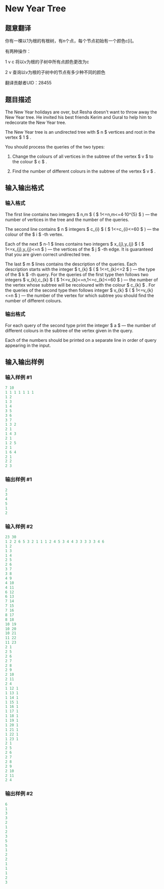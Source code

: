 # New Year Tree

## 题意翻译

你有一棵以1为根的有根树，有n个点，每个节点初始有一个颜色c[i]。

有两种操作：

1 v c 将以v为根的子树中所有点颜色更改为c

2 v 查询以v为根的子树中的节点有多少种不同的颜色

翻译贡献者UID：28455

## 题目描述

The New Year holidays are over, but Resha doesn't want to throw away the New Year tree. He invited his best friends Kerim and Gural to help him to redecorate the New Year tree.

The New Year tree is an undirected tree with $ n $ vertices and root in the vertex $ 1 $ .

You should process the queries of the two types:

1. Change the colours of all vertices in the subtree of the vertex $ v $ to the colour $ c $ .

2. Find the number of different colours in the subtree of the vertex $ v $ .

## 输入输出格式

### 输入格式

The first line contains two integers $ n,m $ ( $ 1<=n,m<=4·10^{5} $ ) — the number of vertices in the tree and the number of the queries.

The second line contains $ n $ integers $ c_{i} $ ( $ 1<=c_{i}<=60 $ ) — the colour of the $ i $ -th vertex.

Each of the next $ n-1 $ lines contains two integers $ x_{j},y_{j} $ ( $ 1<=x_{j},y_{j}<=n $ ) — the vertices of the $ j $ -th edge. It is guaranteed that you are given correct undirected tree.

The last $ m $ lines contains the description of the queries. Each description starts with the integer $ t_{k} $ ( $ 1<=t_{k}<=2 $ ) — the type of the $ k $ -th query. For the queries of the first type then follows two integers $ v_{k},c_{k} $ ( $ 1<=v_{k}<=n,1<=c_{k}<=60 $ ) — the number of the vertex whose subtree will be recoloured with the colour $ c_{k} $ . For the queries of the second type then follows integer $ v_{k} $ ( $ 1<=v_{k}<=n $ ) — the number of the vertex for which subtree you should find the number of different colours.

### 输出格式

For each query of the second type print the integer $ a $ — the number of different colours in the subtree of the vertex given in the query.

Each of the numbers should be printed on a separate line in order of query appearing in the input.

## 输入输出样例

### 输入样例 #1

```cpp
7 10
1 1 1 1 1 1 1
1 2
1 3
1 4
3 5
3 6
3 7
1 3 2
2 1
1 4 3
2 1
1 2 5
2 1
1 6 4
2 1
2 2
2 3

```
### 输出样例 #1

```cpp
2
3
4
5
1
2

```
### 输入样例 #2

```cpp
23 30
1 2 2 6 5 3 2 1 1 1 2 4 5 3 4 4 3 3 3 3 3 4 6
1 2
1 3
1 4
2 5
2 6
3 7
3 8
4 9
4 10
4 11
6 12
6 13
7 14
7 15
7 16
8 17
8 18
10 19
10 20
10 21
11 22
11 23
2 1
2 5
2 6
2 7
2 8
2 9
2 10
2 11
2 4
1 12 1
1 13 1
1 14 1
1 15 1
1 16 1
1 17 1
1 18 1
1 19 1
1 20 1
1 21 1
1 22 1
1 23 1
2 1
2 5
2 6
2 7
2 8
2 9
2 10
2 11
2 4

```
### 输出样例 #2

```cpp
6
1
3
3
2
1
2
3
5
5
1
2
2
1
1
1
2
3

```
